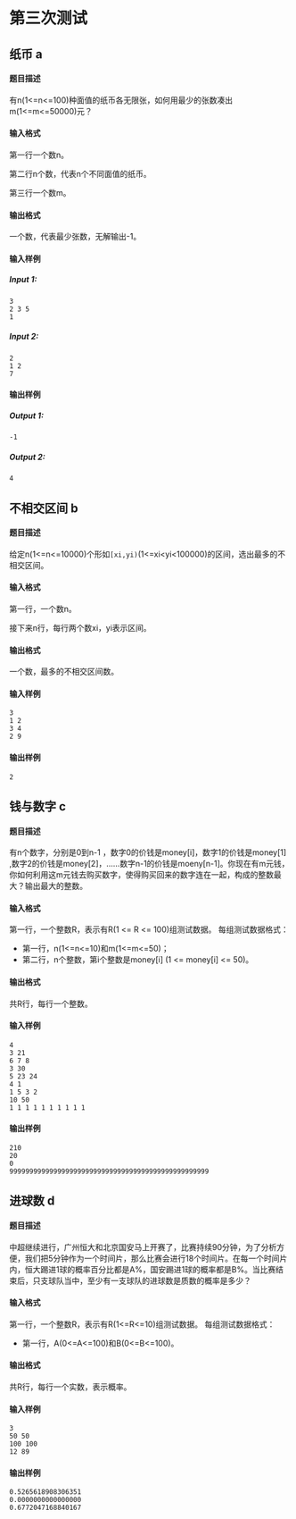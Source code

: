 第三次测试
==========
## 纸币 a
####  题目描述
有n(1<=n<=100)种面值的纸币各无限张，如何用最少的张数凑出m(1<=m<=50000)元？
#### 输入格式
第一行一个数n。

第二行n个数，代表n个不同面值的纸币。

第三行一个数m。
#### 输出格式
一个数，代表最少张数，无解输出-1。
#### 输入样例
##### Input 1:
	3
	2 3 5
	1
##### Input 2:
	2
	1 2
	7
#### 输出样例
##### Output 1:
	-1
##### Output 2:
	4
## 不相交区间 b
#### 题目描述
给定n(1<=n<=10000)个形如`[xi,yi)`(1<=xi<yi<100000)的区间，选出最多的不相交区间。
#### 输入格式
第一行，一个数n。

接下来n行，每行两个数xi，yi表示区间。
#### 输出格式
一个数，最多的不相交区间数。
#### 输入样例
	3
	1 2
	3 4
	2 9
#### 输出样例
	2
## 钱与数字 c
#### 题目描述
有n个数字，分别是0到n-1 ，数字0的价钱是money[i]，数字1的价钱是money[1] ,数字2的价钱是money[2]，……数字n-1的价钱是moeny[n-1]。你现在有m元钱，你如何利用这m元钱去购买数字，使得购买回来的数字连在一起，构成的整数最大？输出最大的整数。
#### 输入格式
第一行，一个整数R，表示有R(1 <= R <= 100)组测试数据。
每组测试数据格式：
  - 第一行，n(1<=n<=10)和m(1<=m<=50)；
  - 第二行，n个整数，第i个整数是money[i] (1 <= money[i] <= 50)。

#### 输出格式
共R行，每行一个整数。
#### 输入样例
	4
	3 21
	6 7 8
	3 30
	5 23 24
	4 1
	1 5 3 2
	10 50
	1 1 1 1 1 1 1 1 1 1
#### 输出样例
	210
	20
	0
	99999999999999999999999999999999999999999999999999
## 进球数 d
#### 题目描述
中超继续进行，广州恒大和北京国安马上开赛了，比赛持续90分钟，为了分析方便，我们把5分钟作为一个时间片，那么比赛会进行18个时间片。在每一个时间片内，恒大踢进1球的概率百分比都是A%，国安踢进1球的概率都是B%。当比赛结束后，只支球队当中，至少有一支球队的进球数是质数的概率是多少？
#### 输入格式
第一行，一个整数R，表示有R(1<=R<=10)组测试数据。
每组测试数据格式：
  - 第一行，A(0<=A<=100)和B(0<=B<=100)。

#### 输出格式
共R行，每行一个实数，表示概率。
#### 输入样例
	3
	50 50
	100 100
	12 89
#### 输出样例
	0.5265618908306351
	0.0000000000000000
	0.6772047168840167
